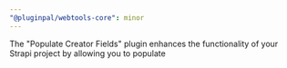 ```yaml
---
"@pluginpal/webtools-core": minor
---
```


The "Populate Creator Fields" plugin enhances the functionality of your Strapi project by allowing you to populate
